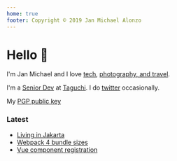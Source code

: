 ```yaml
---
home: true
footer: Copyright © 2019 Jan Michael Alonzo
---
```


# Hello :wave:

I'm Jan Michael and I love [tech](https://github.com/jmalonzo), [photography, and travel](https://instagram.com/jmalonzo).

I'm a [Senior Dev](https://linkedin.com/in/jmalonzo) at [Taguchi](http://www.taguchi.com.au). I do [twitter](https://twitter.com/jmalonzo) occasionally.

My [PGP public key](https://keybase.io/jmalonzo)

### Latest

- [Living in Jakarta](/post/living-in-jakarta.md)
- [Webpack 4 bundle sizes](/post/webpack4-bundle-sizes.md)
- [Vue component registration](/post/vuejs-component-registrations.md)
